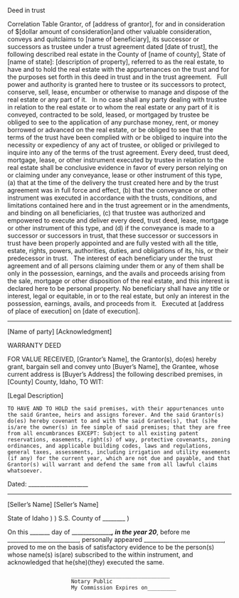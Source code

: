 
Deed in trust

Correlation Table
Grantor, of [address of grantor], for and in consideration of $[dollar amount of consideration]and other valuable consideration, conveys and quitclaims to [name of beneficiary], its successor or successors as trustee under a trust agreement dated [date of trust], the following described real estate in the County of [name of county], State of [name of state]: [description of property], referred to as the real estate, to have and to hold the real estate with the appurtenances on the trust and for the purposes set forth in this deed in trust and in the trust agreement.
 
Full power and authority is granted here to trustee or its successors to protect, conserve, sell, lease, encumber or otherwise to manage and dispose of the real estate or any part of it.
 
In no case shall any party dealing with trustee in relation to the real estate or to whom the real estate or any part of it is conveyed, contracted to be sold, leased, or mortgaged by trustee be obliged to see to the application of any purchase money, rent, or money borrowed or advanced on the real estate, or be obliged to see that the terms of the trust have been complied with or be obliged to inquire into the necessity or expediency of any act of trustee, or obliged or privileged to inquire into any of the terms of the trust agreement. Every deed, trust deed, mortgage, lease, or other instrument executed by trustee in relation to the real estate shall be conclusive evidence in favor of every person relying on or claiming under any conveyance, lease or other instrument of this type, (a) that at the time of the delivery the trust created here and by the trust agreement was in full force and effect, (b) that the conveyance or other instrument was executed in accordance with the trusts, conditions, and limitations contained here and in the trust agreement or in the amendments, and binding on all beneficiaries, (c) that trustee was authorized and empowered to execute and deliver every deed, trust deed, lease, mortgage or other instrument of this type, and (d) if the conveyance is made to a successor or successors in trust, that these successor or successors in trust have been properly appointed and are fully vested with all the title, estate, rights, powers, authorities, duties, and obligations of its, his, or their predecessor in trust.
 
The interest of each beneficiary under the trust agreement and of all persons claiming under them or any of them shall be only in the possession, earnings, and the avails and proceeds arising from the sale, mortgage or other disposition of the real estate, and this interest is declared here to be personal property. No beneficiary shall have any title or interest, legal or equitable, in or to the real estate, but only an interest in the possession, earnings, avails, and proceeds from it.
 
Executed at [address of place of execution] on [date of execution].
 
_____________
[Name of party]
[Acknowledgment]








WARRANTY DEED


FOR VALUE RECEIVED, [Grantor’s Name], the Grantor(s), do(es) hereby grant, bargain sell and convey unto [Buyer’s Name], the Grantee, whose current address is [Buyer’s Address] the following described premises, in [County] County, Idaho, TO WIT:

[Legal Description]


	TO HAVE AND TO HOLD the said premises, with their appurtenances unto the said Grantee, heirs and assigns forever. And the said Grantor(s) do(es) hereby covenant to and with the said Grantee(s), that (s)he is/are the owner(s) in fee simple of said premises; that they are free from all encumbrances EXCEPT: Subject to all existing patent reservations, easements, right(s) of way, protective covenants, zoning ordinances, and applicable building codes, laws and regulations, general taxes, assessments, including irrigation and utility easements (if any) for the current year, which are not due and payable, and that Grantor(s) will warrant and defend the same from all lawful claims whatsoever.

Dated: _____________________

_________________________________________         ________________________________________
[Seller’s Name]                                                                  [Seller’s Name]

State of Idaho           )
                                  ) S.S.
County of ________ )

On this _______ day of _________________, in the year 20___, before me
_________________________, personally appeared ____________________________, proved to me on the basis of satisfactory evidence to be the person(s) whose name(s) is(are) subscribed to the within instrument, and acknowledged that he(she)(they) executed the same.

						_______________________________
						Notary Public
						My Commission Expires on_________
